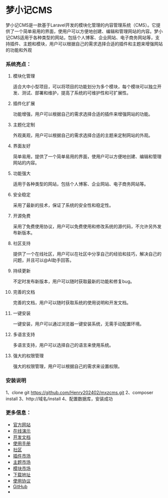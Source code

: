 
# **梦小记CMS**

梦小记CMS是一款基于Laravel开发的模块化管理的内容管理系统（CMS）。它提供了一个简单易用的界面，使用户可以方便地创建、编辑和管理网站的内容。梦小记CMS适用于各种类型的网站，包括个人博客、企业网站、电子商务网站等，支持插件、主题和模块，用户可以根据自己的需求选择合适的插件和主题来增强网站的功能和外观

### 系统亮点：
1. 模块化管理

    适合大中小型项目，可以将项目的功能划分为多个模块，每个模块可以独立开发、测试、部署和维护，提高了系统的可维护性和可扩展性。

2. 插件化扩展

    功能增强，用户可以根据自己的需求选择合适的插件来增强网站的功能。

3. 主题化定制
    
    外观美观，用户可以根据自己的需求选择合适的主题来定制网站的外观。

4. 界面友好
   
    简单易用，提供了一个简单易用的界面，使用户可以方便地创建、编辑和管理网站的内容。

5. 功能强大
        
    适用于各种类型的网站，包括个人博客、企业网站、电子商务网站等。

6. 安全稳定
        
    采用了最新的技术，保证了系统的安全性和稳定性。

7. 开源免费
            
    采用了免费使用协议，用户可以免费使用和修改系统的源代码，不允许另外发布新版本。

8. 社区支持
                
    提供了一个在线社区，用户可以在社区中分享自己的经验和技巧，解决自己的问题，并且可以@AI助手回答。

9. 持续更新
                        
    不定时发布新版本，用户可以随时获取最新的功能和修复bug。

10. 完善的文档
                            
    完善的文档，用户可以随时获取系统的使用说明和开发文档。
11. 一键安装
                            
    一键安装，用户可以通过浏览器一键安装系统，无需手动配置环境。
12. 多语言支持
                            
    多语言支持，用户可以选择自己的语言来使用系统。
13. 强大的权限管理
                            
    强大的权限管理，用户可以根据自己的需求来设置权限。

### 安装说明
1、clone git https://github.com/Henry202402/mxzcms.git
2、composer install
3、http://域名/install
4、配置数据库，安装成功

### 更多信息：
- [官方网站](https://www.mxzcms.com)
- [在线演示](https://demo.mxzcms.com)
- [开发文档](https://manongdoc.com/coder/describe?course_id=13)
- [使用手册](https://manongdoc.com/coder/describe?course_id=14)
- [社区](https://www.mxzcloud.com/bbs)
- [插件市场](https://www.mxzcloud.com/cloud/applist?cloudtype=plugin)
- [主题市场](https://www.mxzcloud.com/cloud/applist?cloudtype=theme)
- [模块市场](https://www.mxzcloud.com/cloud/applist?cloudtype=module)
- [下载地址](https://www.mxzcloud.com)
- [使用协议](https://www.mxzcloud.com/api/cloud/getAgrees)
- [GitHub](https://github.com/Henry202402/mxzcms.git)
- 





